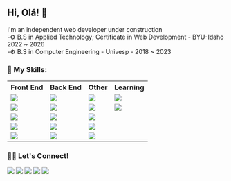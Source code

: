 ## Hi, Olá! 👋


I'm an independent web developer under construction <br>
-⚙️  B.S in Applied Technology; Certificate in Web Development - BYU-Idaho 2022 ~ 2026 <br>
-⚙️  B.S in Computer Engineering - Univesp - 2018 ~ 2023


### 🚀 My Skills:
<table style="width:100%">
  <tr>
    <th>Front End</th>
    <th>Back End</th> 
    <th>Other</th>
    <th>Learning</th>
  </tr>
  <tr>
    <td><img src="https://img.shields.io/badge/html5-%23E34F26.svg?&style=for-the-badge&logo=html5&logoColor=white"></td>
    <td><img src="https://img.shields.io/badge/mongodb-%2347A248.svg?&style=for-the-badge&logo=mongodb&logoColor=white"></td>
    <td><img src="https://img.shields.io/badge/git-%23F05032.svg?&style=for-the-badge&logo=git&logoColor=white"></td>
    <td><img src="https://img.shields.io/badge/wordpress-%23007ACC.svg?&style=for-the-badge&logo=wordpress&logoColor=white"></td>
  </tr>
  <tr>
    <td><img src="https://img.shields.io/badge/css3-%231572B6.svg?&style=for-the-badge&logo=css3&logoColor=white"></td>
    <td><img src="https://img.shields.io/badge/node.js-%23339933.svg?&style=for-the-badge&logo=node.js&logoColor=white"></td>
    <td><img src="https://img.shields.io/badge/github-%23181717.svg?&style=for-the-badge&logo=github&logoColor=white"></td>
    <td><img src="https://img.shields.io/badge/vue-%234FC08D.svg?&style=for-the-badge&logo=vue.js&logoColor=white"></td>
  </tr>
  <tr>
    <td><img src="https://img.shields.io/badge/javascript-%23181717.svg?&style=for-the-badge&logo=javascript&logoColor=yellow"></td>
    <td><img src="https://img.shields.io/badge/npm-%23CB3837.svg?&style=for-the-badge&logo=npm&logoColor=white"></td>
    <td><img src="https://img.shields.io/badge/vsCode-%23007ACC.svg?&style=for-the-badge&logo=visualstudiocode&logoColor=white"></td>
    <td></td>
  </tr>
  <tr>
    <td><img src="https://img.shields.io/badge/bootstrap-%23563D7C.svg?&style=for-the-badge&logo=bootstrap&logoColor=white"></td>
    <td><img src="https://img.shields.io/badge/php-%231572B6.svg?&style=for-the-badge&logo=php&logoColor=white"></td>
     <td><img src="https://img.shields.io/badge/linux-%23181717.svg?&style=for-the-badge&logo=linux&logoColor=white"></td>
    <td></td>
   
  </tr>
  <tr>    
    <td><img src="https://img.shields.io/badge/angular-%23DD0031.svg?&style=for-the-badge&logo=angular&logoColor=white"></td>
    <td><img src="https://img.shields.io/badge/python-%231572B6.svg?&style=for-the-badge&logo=python&logoColor=white"></td>
    <td><img src="https://img.shields.io/badge/apache-%23E34F26.svg?&style=for-the-badge&logo=apache&logoColor=white"></td>
    <td></td>
  </tr>
</table>

### 🤝🏽 Let's Connect!
<a href="https://www.linkedin.com/in/felipe-belisario/"><img src="https://img.shields.io/badge/linkedin-%230077B5.svg?&style=for-the-badge&logo=linkedin&logoColor=white"></a> <a href="https://www.facebook.com/felipesud"><img src="https://img.shields.io/badge/facebook-%231DA1F2.svg?&style=for-the-badge&logo=facebook&logoColor=white"></a> <a href="mailto:felipe@fsbelisario.com.br"><img src="https://img.shields.io/badge/email-%23563D7C.svg?&style=for-the-badge&logo=gmail&logoColor=white"></a> <a href="https://fsbelisario.com.br"><img src="https://img.shields.io/badge/website-%23181717.svg?&style=for-the-badge&logo=firefox&logoColor=white"></a> <a href="https://api.whatsapp.com/send?phone=5512992567158&text=Hi!%20How%20are%20you?%20I%20saw%20your%20GitHub's%20repository
"><img src="https://img.shields.io/badge/whatsapp-%FFFF00.svg?&style=for-the-badge&logo=whatsapp&logoColor=white"></a>




 
 

   

  
